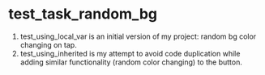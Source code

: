 # test_task_random_bg
1. test_using_local_var is an initial version of my project: random bg color changing on tap.
2. test_using_inherited is my attempt to avoid code duplication while adding similar functionality (random color changing) to the button.
